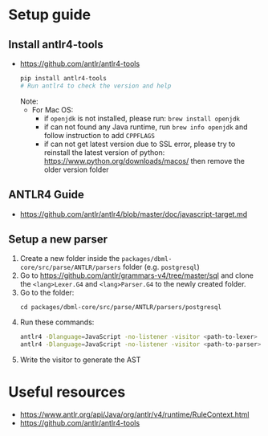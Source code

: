 # Setup guide
## Install antlr4-tools
- https://github.com/antlr/antlr4-tools
  ``` bash
  pip install antlr4-tools
  # Run antlr4 to check the version and help
  ```
  Note:
    - For Mac OS:
      - if `openjdk` is not installed, please run: `brew install openjdk`
      - if can not found any Java runtime, run `brew info openjdk` and follow instruction to add `CPPFLAGS`
      - if can not get latest version due to SSL error, please try to reinstall the latest version of python: https://www.python.org/downloads/macos/ then remove the older version folder
## ANTLR4 Guide
- https://github.com/antlr/antlr4/blob/master/doc/javascript-target.md
## Setup a new parser
1. Create a new folder inside the `packages/dbml-core/src/parse/ANTLR/parsers` folder (e.g. `postgresql`)
2. Go to https://github.com/antlr/grammars-v4/tree/master/sql and clone the `<lang>Lexer.G4` and `<lang>Parser.G4` to the newly created folder.
3. Go to the folder:
    ```
    cd packages/dbml-core/src/parse/ANTLR/parsers/postgresql
    ```
4. Run these commands:
    ``` bash
    antlr4 -Dlanguage=JavaScript -no-listener -visitor <path-to-lexer>
    antlr4 -Dlanguage=JavaScript -no-listener -visitor <path-to-parser>
    ```
5. Write the visitor to generate the AST


# Useful resources
- https://www.antlr.org/api/Java/org/antlr/v4/runtime/RuleContext.html
- https://github.com/antlr/antlr4-tools